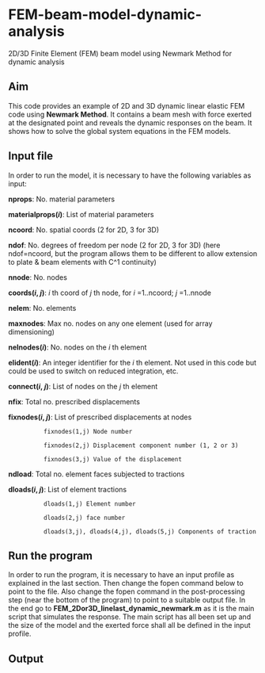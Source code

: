 # FEM-beam-model-dynamic-analysis
2D/3D Finite Element (FEM) beam model using Newmark Method for dynamic analysis

## Aim
This code provides an example of 2D and 3D dynamic linear elastic FEM code using __Newmark Method__. It contains a beam mesh with force exerted at the designated point and reveals the dynamic responses on the beam. It shows how to solve the global system equations in the FEM models.

## Input file
In order to run the model, it is necessary to have the following variables as input:

__nprops__: No. material parameters

__materialprops(_i_)__: List of material parameters

__ncoord__:  No. spatial coords (2 for 2D, 3 for 3D)

__ndof__: No. degrees of freedom per node (2 for 2D, 3 for 3D) (here ndof=ncoord, but the program allows them to be different to allow extension to plate & beam elements with C^1 continuity)

__nnode__: No. nodes

__coords(_i_, _j_)__: _i_ th coord of _j_ th node, for _i_ =1..ncoord; _j_ =1..nnode

__nelem__:  No. elements

__maxnodes__:  Max no. nodes on any one element (used for array dimensioning)

__nelnodes(_i_)__:  No. nodes on the _i_ th element

__elident(_i_)__:  An integer identifier for the _i_ th element.  Not used in this code but could be used to switch on reduced integration, etc.

__connect(_i_, _j_)__:  List of nodes on the _j_ th element

__nfix__:    Total no. prescribed displacements

__fixnodes(_i_, _j_)__:       List of prescribed displacements at nodes

              fixnodes(1,j) Node number
                            
              fixnodes(2,j) Displacement component number (1, 2 or 3)
                            
              fixnodes(3,j) Value of the displacement
                            
__ndload__:  Total no. element faces subjected to tractions

__dloads(_i_, _j_)__:         List of element tractions

              dloads(1,j) Element number
                            
              dloads(2,j) face number
                            
              dloads(3,j), dloads(4,j), dloads(5,j) Components of traction
                           
## Run the program
In order to run the program, it is necessary to have an input profile as explained in the last section. Then change the fopen command below to point to the file. Also change the fopen command in the post-processing step (near the bottom of the program) to point to a suitable output file. In the end go to __FEM_2Dor3D_linelast_dynamic_newmark.m__ as it is the main script that simulates the response. The main script has all been set up and the size of the model and the exerted force shall all be defined in the input profile.

## Output 
